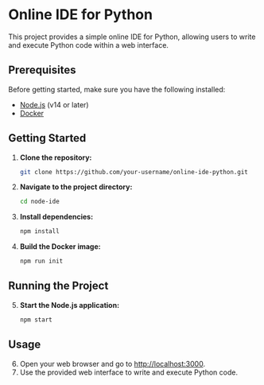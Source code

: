 # Online IDE for Python

This project provides a simple online IDE for Python, allowing users to write and execute Python code within a web interface.

## Prerequisites

Before getting started, make sure you have the following installed:

- [Node.js](https://nodejs.org/) (v14 or later)
- [Docker](https://www.docker.com/)

## Getting Started

1. **Clone the repository:**

   ```bash
   git clone https://github.com/your-username/online-ide-python.git
2. **Navigate to the project directory:**

   ```bash
   cd node-ide
3. **Install dependencies:**

   ```bash
   npm install
4. **Build the Docker image:**

   ```bash
   npm run init

## Running the Project

5. **Start the Node.js application:**

   ```bash
   npm start

## Usage

6. Open your web browser and go to [http://localhost:3000](http://localhost:3000).
7. Use the provided web interface to write and execute Python code.
